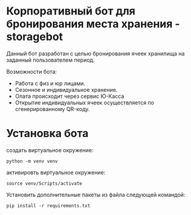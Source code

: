 # Корпоративный бот для бронирования места хранения - storagebot
Данный бот разработан с целью бронирования ячеек хранилища на заданный пользователем период.

Возможности бота:
- Работа с физ и юр лицами.
- Сезонное и индивидуальное хранение.
- Олата происходит через сервис Ю-Касса
- Открытие индивидуальных ячеек осуществляется по сгенерированному QR-коду.


# Установка бота

создать виртуальное окружение:

```
python -m venv venv
```

активировть виртуальное окружение:

```
source venv/Scripts/activate
```

Установить дополнительные пакеты из файла следующей командой:

```
pip install -r requirements.txt
```
